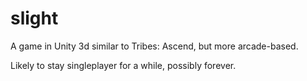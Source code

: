 # slight
A game in Unity 3d similar to Tribes: Ascend, but more arcade-based.

Likely to stay singleplayer for a while, possibly forever.
